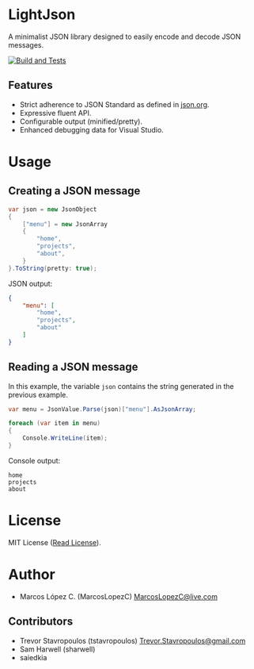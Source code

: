 # LightJson

A minimalist JSON library designed to easily encode and decode JSON messages.

[![Build and Tests](https://github.com/MarcosLopezC/LightJson/actions/workflows/build-and-tests.yml/badge.svg)](https://github.com/MarcosLopezC/LightJson/actions/workflows/build-and-tests.yml)

## Features

- Strict adherence to JSON Standard as defined in [json.org](http://json.org/).
- Expressive fluent API.
- Configurable output (minified/pretty).
- Enhanced debugging data for Visual Studio.

# Usage

## Creating a JSON message

```C#
var json = new JsonObject
{
	["menu"] = new JsonArray
	{
		"home",
		"projects",
		"about",
	}
}.ToString(pretty: true);
```

JSON output:

```JSON
{
	"menu": [
		"home",
		"projects",
		"about"
	]
}
```

## Reading a JSON message

In this example, the variable `json` contains the string generated in the previous example.

```C#
var menu = JsonValue.Parse(json)["menu"].AsJsonArray;

foreach (var item in menu)
{
	Console.WriteLine(item);
}
```

Console output:

```
home
projects
about
```

# License

MIT License ([Read License](LICENSE.txt)).

# Author

- Marcos López C. (MarcosLopezC) <MarcosLopezC@live.com>

## Contributors

- Trevor Stavropoulos (tstavropoulos) <Trevor.Stavropoulos@gmail.com>
- Sam Harwell (sharwell)
- saiedkia